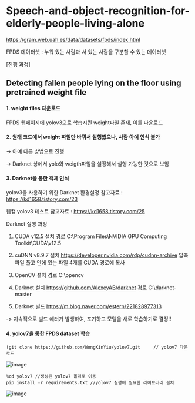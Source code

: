 # Speech-and-object-recognition-for-elderly-people-living-alone




https://gram.web.uah.es/data/datasets/fpds/index.html

FPDS 데이터셋 : 누워 있는 사람과 서 있는 사람을 구분할 수 있는 데이터셋

[진행 과정]

## Detecting fallen people lying on the floor using pretrained weight file


#### 1. weight files 다운로드

FPDS 웹페이지에 yolov3으로 학습시킨 weight파일 존재, 이를 다운로드



#### 2. 원래 코드에서 weight 파일만 바꿔서 실행했으나, 사람 아예 인식 불가

→ 아예 다른 방법으로 진행

→ Darknet 상에서 yolo와 weigth파일을 설정해서 실행 가능한 것으로 보임



#### 3. Darknet을 통한 객체 인식

yolov3을 사용하기 위한 Darknet 환경설정 참고자료 : https://kd1658.tistory.com/23


웹캠 yolov3 테스트 참고자료 : https://kd1658.tistory.com/25


Darknet 실행 과정

1. CUDA v12.5 설치
경로 C:\Program Files\NVIDIA GPU Computing Toolkit\CUDA\v12.5


2. cuDNN v8.9.7 설치
https://developer.nvidia.com/rdp/cudnn-archive
압축파일 풀고 안에 있는 파일 4개를 CUDA 경로에 복사


3. OpenCV 설치
경로  C:\opencv


4. Darknet 설치
https://github.com/AlexeyAB/darknet
경로 C:\darknet-master


5. Darknet 빌드
https://m.blog.naver.com/estern/221828977313

-> 지속적으로 빌드 에러가 발생하여, 포기하고 모델을 새로 학습하기로 결정!!


#### 4. yolov7을 통한 FPDS dataset 학습

	!git clone https://github.com/WongKinYiu/yolov7.git 	// yolov7 다운로드

![image](https://github.com/MechanIT/Speech-and-object-recognition-for-elderly-people-living-alone/assets/161675231/d15293c1-8e27-4f0d-b233-b948fd59477f)


	%cd yolov7 //생성된 yolov7 폴더로 이동
	pip install -r requirements.txt	//yolov7 실행에 필요한 라이브러리 설치

![image](https://github.com/MechanIT/Speech-and-object-recognition-for-elderly-people-living-alone/assets/161675231/38881cbf-64a9-444b-ab34-660e1bd34e49)






